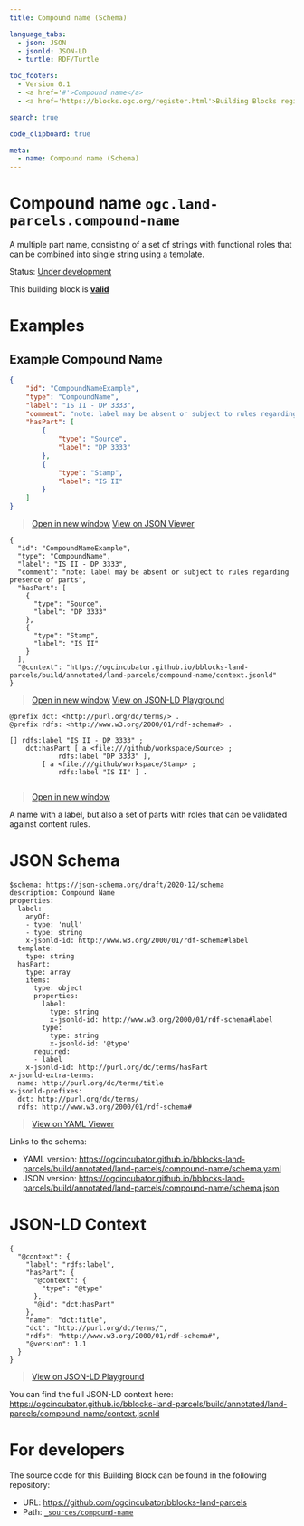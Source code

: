 ```yaml
---
title: Compound name (Schema)

language_tabs:
  - json: JSON
  - jsonld: JSON-LD
  - turtle: RDF/Turtle

toc_footers:
  - Version 0.1
  - <a href='#'>Compound name</a>
  - <a href='https://blocks.ogc.org/register.html'>Building Blocks register</a>

search: true

code_clipboard: true

meta:
  - name: Compound name (Schema)
---
```



# Compound name `ogc.land-parcels.compound-name`

A multiple part name, consisting of a set of strings with functional roles that can be combined into single string using a template.

<p class="status">
    <span data-rainbow-uri="http://www.opengis.net/def/status">Status</span>:
    <a href="http://www.opengis.net/def/status/under-development" target="_blank" data-rainbow-uri>Under development</a>
</p>

<aside class="success">
This building block is <strong><a href="https://github.com/ogcincubator/bblocks-land-parcels/blob/master/build/tests/land-parcels/compound-name/" target="_blank">valid</a></strong>
</aside>

# Examples

## Example Compound Name



```json
{
    "id": "CompoundNameExample",
    "type": "CompoundName",
    "label": "IS II - DP 3333",
    "comment": "note: label may be absent or subject to rules regarding presence of parts",
    "hasPart": [
        {
            "type": "Source",
            "label": "DP 3333"
        },
        {
            "type": "Stamp",
            "label": "IS II"
        }
    ]
}
```

<blockquote class="lang-specific json">
  <p class="example-links">
    <a target="_blank" href="https://ogcincubator.github.io/bblocks-land-parcels/build/tests/land-parcels/compound-name/example_1_1.json">Open in new window</a>
    <a target="_blank" href="https://avillar.github.io/TreedocViewer/?dataParser=json&amp;dataUrl=https%3A%2F%2Fogcincubator.github.io%2Fbblocks-land-parcels%2Fbuild%2Ftests%2Fland-parcels%2Fcompound-name%2Fexample_1_1.json&amp;expand=2&amp;option=%7B%22showTable%22%3A+false%7D">View on JSON Viewer</a></p>
</blockquote>




```jsonld
{
  "id": "CompoundNameExample",
  "type": "CompoundName",
  "label": "IS II - DP 3333",
  "comment": "note: label may be absent or subject to rules regarding presence of parts",
  "hasPart": [
    {
      "type": "Source",
      "label": "DP 3333"
    },
    {
      "type": "Stamp",
      "label": "IS II"
    }
  ],
  "@context": "https://ogcincubator.github.io/bblocks-land-parcels/build/annotated/land-parcels/compound-name/context.jsonld"
}
```

<blockquote class="lang-specific jsonld">
  <p class="example-links">
    <a target="_blank" href="https://ogcincubator.github.io/bblocks-land-parcels/build/tests/land-parcels/compound-name/example_1_1.jsonld">Open in new window</a>
    <a target="_blank" href="https://json-ld.org/playground/#json-ld=https%3A%2F%2Fogcincubator.github.io%2Fbblocks-land-parcels%2Fbuild%2Ftests%2Fland-parcels%2Fcompound-name%2Fexample_1_1.jsonld">View on JSON-LD Playground</a>
</blockquote>




```turtle
@prefix dct: <http://purl.org/dc/terms/> .
@prefix rdfs: <http://www.w3.org/2000/01/rdf-schema#> .

[] rdfs:label "IS II - DP 3333" ;
    dct:hasPart [ a <file:///github/workspace/Source> ;
            rdfs:label "DP 3333" ],
        [ a <file:///github/workspace/Stamp> ;
            rdfs:label "IS II" ] .


```

<blockquote class="lang-specific turtle">
  <p class="example-links">
    <a target="_blank" href="https://ogcincubator.github.io/bblocks-land-parcels/build/tests/land-parcels/compound-name/example_1_1.ttl">Open in new window</a>
</blockquote>


A name with a label, but also a set of parts with roles that can be validated against content rules.


# JSON Schema

```yaml--schema
$schema: https://json-schema.org/draft/2020-12/schema
description: Compound Name
properties:
  label:
    anyOf:
    - type: 'null'
    - type: string
    x-jsonld-id: http://www.w3.org/2000/01/rdf-schema#label
  template:
    type: string
  hasPart:
    type: array
    items:
      type: object
      properties:
        label:
          type: string
          x-jsonld-id: http://www.w3.org/2000/01/rdf-schema#label
        type:
          type: string
          x-jsonld-id: '@type'
      required:
      - label
    x-jsonld-id: http://purl.org/dc/terms/hasPart
x-jsonld-extra-terms:
  name: http://purl.org/dc/terms/title
x-jsonld-prefixes:
  dct: http://purl.org/dc/terms/
  rdfs: http://www.w3.org/2000/01/rdf-schema#

```

> <a target="_blank" href="https://avillar.github.io/TreedocViewer/?dataParser=yaml&amp;dataUrl=https%3A%2F%2Fogcincubator.github.io%2Fbblocks-land-parcels%2Fbuild%2Fannotated%2Fland-parcels%2Fcompound-name%2Fschema.yaml&amp;expand=2&amp;option=%7B%22showTable%22%3A+false%7D">View on YAML Viewer</a>

Links to the schema:

* YAML version: <a href="https://ogcincubator.github.io/bblocks-land-parcels/build/annotated/land-parcels/compound-name/schema.yaml" target="_blank">https://ogcincubator.github.io/bblocks-land-parcels/build/annotated/land-parcels/compound-name/schema.yaml</a>
* JSON version: <a href="https://ogcincubator.github.io/bblocks-land-parcels/build/annotated/land-parcels/compound-name/schema.json" target="_blank">https://ogcincubator.github.io/bblocks-land-parcels/build/annotated/land-parcels/compound-name/schema.json</a>


# JSON-LD Context

```json--ldContext
{
  "@context": {
    "label": "rdfs:label",
    "hasPart": {
      "@context": {
        "type": "@type"
      },
      "@id": "dct:hasPart"
    },
    "name": "dct:title",
    "dct": "http://purl.org/dc/terms/",
    "rdfs": "http://www.w3.org/2000/01/rdf-schema#",
    "@version": 1.1
  }
}
```

> <a target="_blank" href="https://json-ld.org/playground/#json-ld=https%3A%2F%2Fogcincubator.github.io%2Fbblocks-land-parcels%2Fbuild%2Fannotated%2Fland-parcels%2Fcompound-name%2Fcontext.jsonld">View on JSON-LD Playground</a>

You can find the full JSON-LD context here:
<a href="https://ogcincubator.github.io/bblocks-land-parcels/build/annotated/land-parcels/compound-name/context.jsonld" target="_blank">https://ogcincubator.github.io/bblocks-land-parcels/build/annotated/land-parcels/compound-name/context.jsonld</a>

# For developers

The source code for this Building Block can be found in the following repository:

* URL: <a href="https://github.com/ogcincubator/bblocks-land-parcels" target="_blank">https://github.com/ogcincubator/bblocks-land-parcels</a>
* Path:
<code><a href="https://github.com/ogcincubator/bblocks-land-parcels/blob/HEAD/_sources/compound-name" target="_blank">_sources/compound-name</a></code>

